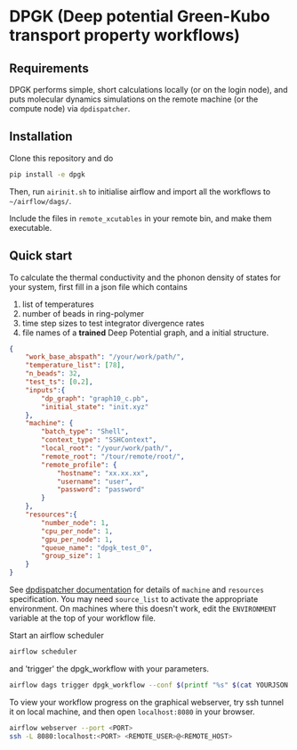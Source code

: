 # DPGK (Deep potential Green-Kubo transport property workflows)

## Requirements
DPGK performs simple, short calculations locally (or on the login node), and puts molecular dynamics simulations on the remote machine (or the compute node) via `dpdispatcher`. 

## Installation
Clone this repository and do
```sh
pip install -e dpgk
```
Then, run `airinit.sh` to initialise airflow and import all the workflows to `~/airflow/dags/`. 

Include the files in `remote_xcutables` in your remote bin, and make them executable.

## Quick start
To calculate the thermal conductivity and the phonon density of states for your system, first fill in a json file which contains 
1. list of temperatures
2. number of beads in ring-polymer
3. time step sizes to test integrator divergence rates
4. file names of a **trained** Deep Potential graph, and a initial structure.
```json
{
    "work_base_abspath": "/your/work/path/",
    "temperature_list": [78],
    "n_beads": 32,
    "test_ts": [0.2],
    "inputs":{
        "dp_graph": "graph10_c.pb",
        "initial_state": "init.xyz"
    },
    "machine": {
        "batch_type": "Shell",
        "context_type": "SSHContext",
        "local_root": "/your/work/path/",
        "remote_root": "/tour/remote/root/",
        "remote_profile": {
            "hostname": "xx.xx.xx",
            "username": "user",
            "password": "password"
        }
    },    
    "resources":{
        "number_node": 1,
        "cpu_per_node": 1,
        "gpu_per_node": 1,
        "queue_name": "dpgk_test_0",
        "group_size": 1
    }
}
```
See [dpdispatcher documentation](https://github.com/deepmodeling/dpdispatcher) for details of `machine` and `resources` specification. You may need `source_list` to activate the appropriate environment. On machines where this doesn't work, edit the `ENVIRONMENT` variable at the top of your workflow file.

Start an airflow scheduler
```sh
airflow scheduler
```
and 'trigger' the dpgk_workflow with your parameters.
```sh
airflow dags trigger dpgk_workflow --conf $(printf "%s" $(cat YOURJSON.json))
```

To view your workflow progress on the graphical webserver, try ssh tunnel it on local machine, and then open `localhost:8080` in your browser.
```sh
airflow webserver --port <PORT>
ssh -L 8080:localhost:<PORT> <REMOTE_USER>@<REMOTE_HOST>
```